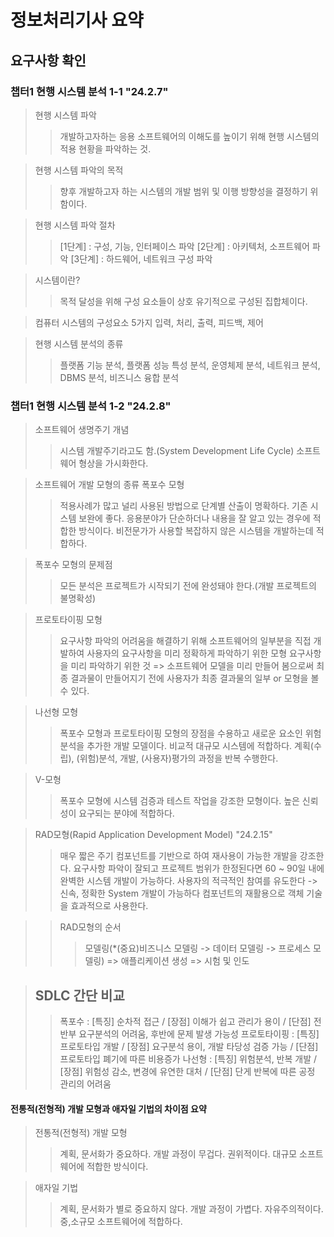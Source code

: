 # 정보처리기사 요약
## 요구사항 확인
### 챕터1 현행 시스템 분석 1-1 "24.2.7"

> 현행 시스템 파악
>> 개발하고자하는 응용 소프트웨어의 이해도를 높이기 위해 현행 시스템의 적용 현황을 파악하는 것.

> 현행 시스템 파악의 목적
>> 향후 개발하고자 하는 시스템의 개발 범위 및 이행 방향성을 결정하기 위함이다.

> 현행 시스템 파악 절차
>>[1단계] : 구성, 기능, 인터페이스 파악
>>[2단계] : 아키텍처, 소프트웨어 파악
>>[3단계] : 하드웨어, 네트워크 구성 파악

> 시스템이란?
>> 목적 달성을 위해 구성 요소들이 상호 유기적으로 구성된 집합체이다.

> 컴퓨터 시스템의 구성요소 5가지
입력, 처리, 출력, 피드백, 제어

> 현행 시스템 분석의 종류
>> 플랫폼 기능 분석, 플랫폼 성능 특성 분석, 운영체제 분석, 네트워크 분석, DBMS 분석, 비즈니스 융합 분석

### 챕터1 현행 시스템 분석 1-2 "24.2.8"
> 소프트웨어 생명주기 개념
>> 시스템 개발주기라고도 함.(System Development Life Cycle)
>> 소프트웨어 형상을 가시화한다.

> 소프트웨어 개발 모형의 종류
> 폭포수 모형
>> 적용사례가 많고 널리 사용된 방법으로 단계별 산출이 명확하다. 기존 시스템 보완에 좋다.
>> 응용분야가 단순하더나 내용을 잘 알고 있는 경우에 적합한 방식이다.
>> 비전문가가 사용할 복잡하지 않은 시스템을 개발하는데 적합하다.

> 폭포수 모형의 문제점
>> 모든 분석은 프로젝트가 시작되기 전에 완성돼야 한다.(개발 프로젝트의 불명확성)

> 프로토타이핑 모형
>> 요구사항 파악의 어려움을 해결하기 위해 소프트웨어의 일부분을 직접 개발하여 사용자의 요구사항을 미리 정확하게 파악하기 위한 모형
>> 요구사항을 미리 파악하기 위한 것 => 소프트웨어 모델을 미리 만들어 봄으로써 최종 결과물이 만들어지기 전에 사용자가 최종 결과물의 일부 or 모형을 볼 수 있다.

> 나선형 모형
>> 폭포수 모형과 프로토타이핑 모형의 장점을 수용하고 새로운 요소인 위험 분석을 추가한 개발 모델이다. 비교적 대규모 시스템에 적합하다.
>> 계획(수립), (위험)분석, 개발, (사용자)평가의 과정을 반복 수행한다.

> V-모형
>> 폭포수 모형에 시스템 검증과 테스트 작업을 강조한 모형이다.
>> 높은 신뢰성이 요구되는 분야에 적합하다.

> RAD모형(Rapid Application Development Model) "24.2.15"
>> 매우 짧은 주기
>> 컴포넌트를 기반으로 하여 재사용이 가능한 개발을 강조한다.
>> 요구사항 파악이 잘되고 프로젝트 범위가 한정된다면 60 ~ 90일 내에 완벽한 시스템 개발이 가능하다.
>> 사용자의 적극적인 참여를 유도한다 -> 신속, 정확한 System 개발이 가능하다
>> 컴포넌트의 재활용으로 객체 기술을 효과적으로 사용한다.

>> RAD모형의 순서
>>> 모델링(*(중요)비즈니스 모델링 -> 데이터 모델링 -> 프로세스 모델링) => 애플리케이션 생성 => 시험 및 인도

> ## SDLC 간단 비교
>> 폭포수 : [특징] 순차적 접근 / [장점] 이해가 쉽고 관리가 용이 / [단점] 전반부 요구분석의 어려움, 후반에 문제 발생 가능성
>> 프로토타이핑 : [특징] 프로토타입 개발 / [장점] 요구분석 용이, 개발 타당성 검증 가능 / [단점] 프로토타입 폐기에 따른 비용증가
>> 나선형 : [특징] 위험분석, 반복 개발 / [장점] 위험성 감소, 변경에 유연한 대처 / [단점] 단게 반복에 따른 공정 관리의 어려움

#### 전통적(전형적) 개발 모형과 애자일 기법의 차이점 요약

> 전통적(전형적) 개발 모형
>> 계획, 문서화가 중요하다.
>> 개발 과정이 무겁다.
>> 권위적이다.
>> 대규모 소프트웨어에 적합한 방식이다.

> 애자일 기법
>> 계획, 문서화가 별로 중요하지 않다.
>> 개발 과정이 가볍다.
>> 자유주의적이다.
>> 중,소규모 소프트웨어에 적합하다.
